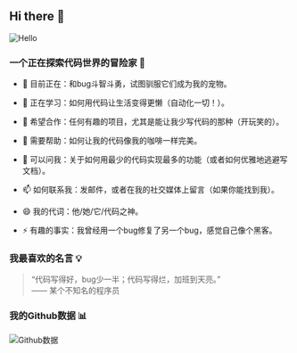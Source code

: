 ## Hi there 👋

![Hello](https://media4.giphy.com/media/v1.Y2lkPTc5MGI3NjExdWVteDhqdHRqbGV5Z2x1Z3Rpa3VmcGRvMDVqN29xYXo1ZGd4Z3E2MSZlcD12MV9pbnRlcm5hbF9naWZfYnlfaWQmY3Q9Zw/VIKa3CjZDCoymNcBY5/giphy.gif)  

### 一个正在探索代码世界的冒险家 🚀
- 🔭 目前正在：和bug斗智斗勇，试图驯服它们成为我的宠物。

- 🌱 正在学习：如何用代码让生活变得更懒（自动化一切！）。

- 👯 希望合作：任何有趣的项目，尤其是能让我少写代码的那种（开玩笑的）。

- 🤔 需要帮助：如何让我的代码像我的咖啡一样完美。

- 💬 可以问我：关于如何用最少的代码实现最多的功能（或者如何优雅地逃避写文档）。

- 📫 如何联系我：发邮件，或者在我的社交媒体上留言（如果你能找到我）。

- 😄 我的代词：他/她/它/代码之神。

- ⚡ 有趣的事实：我曾经用一个bug修复了另一个bug，感觉自己像个黑客。

### 我最喜欢的名言 💡  
> “代码写得好，bug少一半；代码写得烂，加班到天亮。”  
>—— 某个不知名的程序员

### 我的Github数据 📊

![Github数据](https://github-readme-stats.vercel.app/api?username=PhongFeng&show_icons=true&theme=radical)

